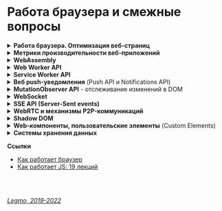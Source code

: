 <h1>Работа браузера и смежные вопросы</h1>

[//]: # (Работа браузера. Оптимизация веб-страниц)
<details id="optimization"><summary><b>Работа браузера. Оптимизация веб-страниц</b></summary><p>


[//]: # (Общая схема работы)
- <details><summary><b>Общая схема работы</b></summary><p>
  
  - Получение ресурсов (`Fetching`) - скачиваем
  - Парсинг (`Parsing`)
    - `DOM` (Document Object Model) — абстрактное представление HTML-документа. Дерево
    - `CSSOM` (CSS Object Model) — абстрактное представление правил CSS в виде дерева.
      - Чтение стилей приостанавливает чтение кода страницы
      - Благодаря оптимизациям (например, сканеру предзагрузки) стили могут не блокировать чтение HTML,
      - Но они точно блокируют выполнение JS - в скрипте могут использоваться CSS-селекторы для выборки элементов.
    - по ходу натыкается на блокирующие элементы, например скрипты - приостанавливают обработку до своей полной загрузки.
  - `Render Tree` - объединяет DOM и CSSOM в общее дерево рендеринга
    - в Render tree попадают только видимые элементы.
    - Для элементов у которых display: none, вычисления не будут производиться,
    - элементы с visibility: hidden будут участвовать в Layout/Reflow, так же как и псевдоэлементы, у которых имеется заполненное свойство content (div::before{content:”Hello”}), хотя их нет в DOM.
  - `Layout` - вычисление позиции и размеров элементов.
    - «Расставляем» элементы на странице -> получаем `Layout tree`
    - все дальнейшие повторные операции правильнее называть `Reflow`. Иногда этот процесс называется просто Layout, во всех случаях.
    - Определение размеров и местоположений элементов происходит не за один проход по дереву, проход может происходить несколько раз, если элементы встречающиеся позже, влияют на предыдущие элементы. В целом это очень сложная процедура, требующая значительных вычислительных ресурсов.
    - если элементы не влияют на расположение и размеры других элементов, то их положение и размеры можно просчитать за один подход.
    - Именно поэтому при вёрстке макетов рекомендуется «находиться в потоке» — чтобы браузеру не приходилось несколько раз пересчитывать один и тот же элемент, так страница отрисовывается быстрее.
    - `Глобальный Layout` — процесс просчёта всего дерева полностью, то есть каждого элемента.
    - `Инкрементальный Layout` — просчитывает только часть.
  - `Paint` - отрисовка
    - `Repaint` для последующих повторных операций.
    - Размера и положения элементов недостаточно чтобы отобразить страницу. Нужно знать каким образом «покрасить» эти элементы. На этапе Paint/Repaint браузер обходит Layout Tree и создает записи о том как будут отрисованы элементы на странице(позиция x,y, ширина, высота, цвет).
    - ресурсоемкий процесс, поэтому для хорошей отзывчивости вашей страницы, необходимо свести к минимуму операции которые вызывают Repaint. Вызвать Repaint могут изменения свойств color, background, visibility и подобных, в общем свойств которые не изменяют размеров и положения элемента
    - Если какие либо из этих свойств изменяются при анимации, тогда происходит Repaint элементов которые были затронуты и слои (об этом подробнее в разделе о Composite) к которым принадлежат эти элементы обрабатываются GPU.
    - каждый раз когда вызывается Reflow, за ним вероятнее всего последует Repaint элемента. То есть если вы измените элементу свойство width, произойдет Reflow, а затем и Repaint затронутых элементов.
  - Композитинг (`Compositing`) — разделение содержимого страницы на «слои», которые браузер будет перерисовывать
    - Эти слои друг от друга не зависят, из-за чего изменение элемента в одном слое не затрагивает элементы из других слоёв, и перерисовывать их становится не нужно.
    - пора конечной отрисовки элементов на странице. Для этого браузер на этапе Composite группирует различные элементы по слоям, растрирует эти слои, то есть отрисовывает пиксели и затем объединяет эти слои в готовую страницу в отдельном потоке композитора (compositor thread ). Все это делается для повышения производительности страницы. Теперь при скролле страницы достаточно просто сдвинуть в необходимый отрисованный слой и заново объединить слои в потоке композитора.
    - Так как размеры слоев могут быть достаточно большими, поток композитора также разделяет их на части (Tiles) и отрисовывает в первую очередь те части, которые видны в данный момент в окне браузера.
    - Layout, и Paint работают за счёт CPU (central process unit), поэтому относительно медленные. Плавные анимации при таком раскладе невероятно дорогие.
    - Для плавных анимаций в браузерах предусмотрен композитинг (Compositing).
    - Именно из-за разнесения элементов по разным композиционным слоям свойство transform не так сильно нагружает браузер. Поэтому чтобы анимации не тормозили, их рекомендуется делать с применением transform и opacity.
    - этап Composite происходит в отдельном потоке композитора, а не в основном, то вычисления в JS никак не влияют на него. Даже если вся страница подвиснет из-за бесконечного цикла в JS, анимация которая реализована с помощью transform, opacity продолжит свое выполнение.
    - Благодаря тому что элементы расположены на отдельных слоях, Reflow и Repaint для элементов одного слоя не затрагивают элементы на остальных слоях, но бывают исключения
  - `Reflow` (`Relayout`, `Layout`) и `Repaint` - перестановка и перерисовка
    - Браузер перерисовывает экран каждый раз, когда на странице происходят какие-то изменения.
    - Reflow срабатывает когда вы
      - меняете св-во стиля, которое отвечает за положение и размеры элемента — идёт Reflow всех элементов, на которые могут повлиять эти изменения
      - пытаетесь получить метрики элемента с помощью JS (`elem.getBoundingClientRect()`, `elem.offsetLeft`, `elem.clientLeft` и т.д.),
      - производите скроллинг
      - запускаете выполнение события.
    - Reflow могут быть подвергнуты как отдельные ветки Render Tree, так и все дерево.
    - Чем глубже вложенность элемента в Render Tree — тем больше элементов будут затронуты при Reflow. Поэтому сохраняйте структуру документа как можно более плоской.
    - Так же следует уменьшить количество CSS правил и избавиться от правил которые вы не используете.
    - Layout / Reflow происходит в основном потоке браузера — там же где исполняется JS, крутится Event Loop и т. д. Когда исполняется тяжелый JS-код, Reflow будет блокирован => интерактивность страницы также будет заблокирована.
    - Один цикл обновления (перерисовки страницы) — это `animation frame`.

  <br></p>
  </details>

[//]: # (Дорогие операции)
- <details><summary><b>Дорогие операции</b></summary><p>

  - "дорогие" операции. `Relayout` / `repaint`
  - "дорогие" операции чтения (getComputedStyle() и т.д.)
  
  <br></p>
  </details>

[//]: # (Общие рекомендации)
- <details><summary><b>Общие рекомендации</b></summary><p>

  - Обращаться к DOM как можно реже.
    - Если обратился — сохрани элемент в переменной, чтоб не искать повторно
  - Минимизируйте перерисовку (`Repaint`) и перестановку (`Reflow`).
    - Минимизировать изменения компоновки и геометрии (требуют перестановки Reflow, а потом Repaint):
      - Добавляются или удаляются визуальные элементы DOM
      - Элемент меняет положение
      - Элементы меняют размер (из-за полей, отступов, толщины границы, ширины, высоты и т. Д.)
      - Изменения содержимого, например, изменения текста или изображения заменены на другой размер
      - Отрисовка начальной страницы
      - Размер окна браузера изменен
    - Объединить несколько изменений DOM и изменений стиля в один пакет и применить их все сразу.
    -
    - ПОЧЕМУ:
      - `Reflow` / `Relayout`. Когда изменяется геометрия элемента (ширина и высота) - браузер пересчитывает геометрическое значение элемента и геометрию / положение других элементов, затронутых изменением. Например, border стал толще или к абзацу добавили текст. Браузер делает недействительными части дерева визуализации и перестраивает дерево визуализации.
      - `Repaint` - после завершения перекомпоновки браузер перерисовывает затронутую часть,
  - Минимизировать количество запросов информации о макете
    - Избегать получения информации о макете:
      - `offset`: offsetTop, offsetLeft, offsetWidth, offsetHeight
      - `scroll`: scrollTop, scrollLeft, scrollWidth, scrollHeight
      - `client`: clientTop, clientLeft, clientWidth, clientHeight
      - `getComputedStyle()`
    - В процессе смены стиля лучше не использовать ни один из вышеперечисленных атрибутов.
    - Если запросил — назначь ее локальной переменной, и потом бери оттуда.
    -
    - ПОЧЕМУ:
      - браузеры используют "очереди", чтобы оптимизировать количество `Reflow` и выполнять их партиями. При запросе информации о макете (смещения, значения прокрутки или вычисляемую информацию о стиле) — браузер обновляет очередь и применяет все изменения, чтобы вернуть обновленное значение.
      - Информация о макете, возвращаемая этими свойствами и методами, должна быть обновлена, поэтому браузер должен выполнить изменения и переформатировать очередь отрисовки, чтобы вернуть правильное значение.
  - Уменьшить количество `агентов событий`
    - Когда на странице много элементов, и каждый из них привязан к одному или нескольким событиям (например, `onclick`), это может повлиять на производительность.
    - Чем больше узлов DOM нужно получить и изменить, тем медленнее приложение.
    - Кроме того, дополнительные события требуют времени обработки, и браузеру необходимо отслеживать каждое событие, которое потребляет память.

  <br></p>
  </details>

[//]: # (Критические этапы рендеринга. Critical Rendering Path)
- <details><summary><b>Критические этапы рендеринга (Critical Rendering Path)</b></summary><p>

  - Последовательность шагов, которые выполняет браузер, когда преобразуется HTML, CSS и JS в пиксели на экране.
  - Оптимизация этих шагов улучшает производительность рендера.
  -
  - CRP состоит из работы с:
    - Document Object Model (DOM),
    - CSS Object Model (CSSOM),
    - деревом рендера (render tree)
    - компоновкой объектов (layout)
  -
  - Объектная модель документа DOM создаётся в тот момент, когда браузер парсит HTML. Этот HTML может запрашивать JavaScript, который может модифицировать DOM. HTML может запросить стили, которые участвуют в создании CSS Object Model. Движок браузера комбинирует эти две объектные модели, чтобы создать дерево рендера (render tree). Компоновка (layout) определяет размеры и позицию каждого элемента на странице. Как только компоновка определена - пиксели отрисовываются на экране.
  - 
  - **Ссылки**
    - [MDN - Критические этапы рендеринга](https://developer.mozilla.org/ru/docs/Web/Performance/Critical_rendering_path)
    - [MDN - Понимание критического пути рендеринга](https://habr.com/ru/post/320430/)
    - [MDN - Web Performance (ru)](https://developer.mozilla.org/ru/docs/Web/Performance)

  <br></p>
  </details>

<br>

- **Советы по оптимизации рендеринга web-страниц (разбирать)**

[//]: # (Оптимизация производительности рендеринга)
- <details><summary><b>Оптимизация производительности рендеринга</b></summary><p>

  - в первую очередь загружать критические запросы (html,css, шрифты...). Т.е. управлять приоритетом загрузки статического контента. Например через `<link rel="preload">`
  - Использование CSS-спрайтов
  - Уменьшите количество HTTP-запросов. Используйте поддомены для параллельного скачивания
  - Оптимизация изображений - формат, размер, вектор, CSS-графика...
  - Оптимизировать количество шрифтов
  - JS - избегать лишних зависимостей
  - Используйте CDN для загрузки популярных JavaScript библиотек
  - минимизация CSS & JS
  - Разделение кода (code splitting) - ленивая загрузка, динамический импорт... Подгружать не самые важные вещи только когда они понадобятся
  - кэширование - на стороне сервера, на стороне клиента ( HTTP-заголовок Expires )
  -
  - Пять основных областей на которые нужно обратить внимание.
    - `JavaScript`
      - В предыдущих материалах этой серии мы рассказывали о том, как писать оптимизированный JS-код, не блокирующий пользовательский интерфейс, эффективно использующий память и реализующий другие полезные техники. Когда речь идёт о рендеринге, нам нужно учитывать то, как JS-код будет взаимодействовать с элементами DOM на странице. JavaScript может вносить множество изменений в пользовательский интерфейс, особенно если речь идёт об одностраничных приложениях.
    - `Вычисление стилей`
      - Это — процесс определения того, какое CSS-правило применяется к конкретному элементу с учётом соответствующих этому элементу селекторов. После определения правил осуществляется их применение и вычисление итогового стиля для каждого элемента.
    - **Формирование макета страницы**. 
      - После того, как браузер узнает о том, какие стили применяются к элементу, он может приступить к вычислению того, как много места на экране займёт этот элемент, и к нахождению его позиции. Модель макета веб-страницы указывает на то, что одни элементы могут влиять на другие элементы. Например, ширина элемента <body> может влиять на ширину дочерних элементов, и так далее. Всё это означает, что процесс формирования макета — это задача, требующая интенсивных вычислений. Кроме того, вывод элементов выполняется на множество слоёв.
    - `Отрисовка`
      - Именно здесь выполняется преобразование всего, что было вычислено ранее, в пиксели, выводимые на экран. Этот процесс включает в себя вывод текста, цветов, изображений, границ, теней, и так далее. Речь идёт о каждой видимой части каждого элемента.
    - `Компоновка`
      - Так как части страницы вполне могут быть выведены на различных слоях, их требуется совместить в едином окне в нужном порядке, что приведёт к правильному выводу страницы. Это очень важно, особенно — для перекрывающихся элементов.
  - **JS**
    - не блокировать пользовательский интерфейс
    - эффективно использовать память
    - избегать использования setTimeout() и setInterval() для обновления внешнего вида элементов страниц.
    - переносить длительные вычисления в [`веб-воркеры`](/Pages/Network/Browser.md).
    - для изменений в DOM использовать микро-задачи, разбитые на N кадров.
  -
  - **Прочее**
    - уменьшить сложность CSS селекторов.
    - Уменьшите число элементов, для которых вычисляем стили. Лучше менять стиль N элементов, а не всю стр.
    - Стараться не менять этих свойств: ширина, высота, позиция элемента (геометр. характеристики) — они требуют изменения макета.
    - Использовать flexbox вместо старых моделей создания макетов - работает быстрее, дает сильный прирост производительности.
    - Избегайте периодического изменение параметров элементов и их последующего считывания. Т.е. меняю стиль элемента (например, динамически добавляю CSS-класс), а потом считываю его параметры (вроде offsetHeight или offsetWidth) из предыдущего кадра => браузеру надо применить изменения стиля, создать макет и возвратить нужные данные.
    - Избегать анимации свойств элементов, которые вызывают изменение макета страницы (например width и height)
  - 

  <br></p>
  </details>

[//]: # (Оптимизация JS-кода)
- <details><summary><b>Оптимизация JS-кода</b></summary><p>

  - JavaScript-код часто приводит к изменению того, что можно наблюдать в браузере. 
  - Особенно это актуально для одностраничных приложений. 
  - Вот несколько советов, касающихся оптимизации JS для улучшения процесса рендеринга страниц.
    - Избегайте использования функций setTimeout() и setInterval() для обновления внешнего вида элементов страниц. Эти функции вызывают коллбэк в некоторый момент формирования кадра, возможно, в самом конце. Нам же нужно вызвать команду, приводящую к визуальным изменениям, в начале кадра, и не пропустить его.
    - Переносите длительные вычисления в веб-воркеры.
    - Используйте для выполнения изменений в DOM микро-задачи, разбитые на несколько кадров. Этим следует пользоваться тогда, когда задача нуждается в доступе к DOM, а доступ к DOM, из веб-воркера, например, получить нельзя. Это означает, что большую задачу нужно разбить на более мелкие и выполнять их внутри requestAnimationFrame, setTimeout, или setInterval, в зависимости от особенностей задачи.

  <br></p>
  </details>

[//]: # (Оптимизация CSS)
- <details><summary><b>Оптимизация CSS</b></summary><p>

  - Модификация DOM путём добавления и удаления элементов, изменения атрибутов и других подобных действий приведёт к тому, что браузеру придётся пересчитать стили элементов, и, во многих случаях, макет всей страницы, или, по крайней мере, некоторой её части. Для оптимизации процесса рендеринга страницы учитывайте следующее.
    - Уменьшите сложность селекторов. Использование сложных селекторов может привести к тому, что работа с ними займёт более 50% времени, необходимого для вычисления стилей элемента, остальное время уйдёт на конструирование самого стиля.
    - Уменьшите число элементов, для которых нужно выполнять вычисление стилей. То есть, лучше, если изменение стиля будет направлено на несколько элементов, а не на всю страницу.

  <br></p>
  </details>

[//]: # (Оптимизация макета)
- <details><summary><b>Оптимизация макета</b></summary><p>

  - Пересчёт макета страницы может требовать серьёзных системных ресурсов. 
  - Для оптимизации этого процесса примите во внимание следующее.
    - Уменьшите число ситуаций, приводящих к пересчёту макета. Когда вы меняете стили, браузер выясняет, требуется ли пересчёт макета для отражения этих изменений. Изменения свойств, таких, как ширина, высота, или позиция элемента (в целом, речь идёт о геометрических характеристиках элементов), требуют изменения макета. Поэтому, без крайней необходимости, не меняйте подобные свойства.
    - Всегда, когда это возможно, используйте модель flexbox вместо более старых моделей создания макетов. Эта модель работает быстрее, чем другие, что может дать значительный прирост производительности.
    - Избегайте модели работы с документом, предусматривающей периодическое изменение параметров элементов и их последующее считывание. В JavaScript доступны параметры элементов DOM (вроде offsetHeight или offsetWidth) из предыдущего кадра. Считывание этих параметров проблем не вызывает. Однако, если вы, до чтения подобных параметров, меняете стиль элемента (например, динамически добавляя к нему какой-то CSS-класс), браузеру потребуется потратить немало ресурсов для того, чтобы применить изменения стиля, создать макет и возвратить в программу нужные данные. Это может замедлить программу, подобного стоит избегать всегда, когда это возможно.

  <br></p>
  </details>

[//]: # (Оптимизация отрисовки)
- <details><summary><b>Оптимизация отрисовки</b></summary><p>

  - Часто эта задача отнимает больше всего времени, поэтому важно избегать ситуаций, приводящих к перерисовке страницы. 
  - Вот что здесь можно сделать.
    - Изменение любого свойства, за исключений трансформаций и изменений прозрачности, приводит к перерисовке. Используйте эти возможности умеренно.
    - Если ваши действия вызвали пересчёт макета, это приводит и к вызову перерисовки страницы, так как изменения геометрических параметров элемента ведут и к его визуальным изменениям.
    - Уменьшайте области страниц, которые необходимо перерисовывать, грамотно управляя расположением слоёв и анимацией.

  <br></p>
  </details>

[//]: # (Оптимизация производительности анимаций)
- <details><summary><b>Оптимизация производительности анимаций</b></summary><p>

  - Как и за всё остальное в этом мире, за анимацию надо платить. При этом анимирование некоторых свойств обходится «дешевле», чем анимирование других. Например, анимирование свойств width и height элемента приводит к изменению его геометрии и может привести к тому, что другие элементы на странице переместятся или изменят размер. Этот процесс называется формированием макета страницы. Об этом мы говорили в одном из предыдущих материалов.
  - В целом, следует избегать анимации свойств элементов, которые вызывают изменение макета страницы или её перерисовку. Для большинства современных браузеров это означает ограничение анимациями opacity и transform.

  <br></p>
  </details>

[//]: # (Ссылки)
- <details><summary><b>Ссылки</b></summary><p>

  - [Высокопроизводительная работа JS-Dom](https://russianblogs.com/article/26561365280/)
  - [Дока - Как браузер рисует страницы](https://doka.guide/js/how-the-browser-creates-pages/)
  - [Medium - Reflow, Repaint, Composite — что это и как это работает?](https://rashidovr.medium.com/reflow-repaint-composite-%D1%87%D1%82%D0%BE-%D1%8D%D1%82%D0%BE-%D0%B8-%D0%BA%D0%B0%D0%BA-%D1%8D%D1%82%D0%BE-%D1%80%D0%B0%D0%B1%D0%BE%D1%82%D0%B0%D0%B5%D1%82-a777c5760295)
  - .
  - [Как работает JS: движки рендеринга веб-страниц и советы по оптимизации их производительности](https://habr.com/ru/company/ruvds/blog/351802/)
  - [Как работает браузер](https://www.html5rocks.com/ru/tutorials/internals/howbrowserswork/)
  - [Mozilla Firefox - документация по инструментам разработчика Firefox](https://developer.mozilla.org/ru/docs/Tools)
  - .
  - [Как работает JS: движки рендеринга веб-страниц и советы по оптимизации их производительности](https://habr.com/ru/company/ruvds/blog/351802/)
  - [Оптимизация веб-страницы: подробное руководство (2017)](https://proglib.io/p/web-optimization)
  - [Руководство разработчика по оптимизации скорости работы веб-сайтов](https://zen.yandex.ru/media/nuancesprog/rukovodstvo-razrabotchika-po-optimizacii-skorosti-raboty-vebsaitov-5f591dc3deed59545af749b5)
  - .
  - [MDN - Критические этапы рендеринга](https://developer.mozilla.org/ru/docs/Web/Performance/Critical_rendering_path)
  - [MDN - Понимание критического пути рендеринга](https://habr.com/ru/post/320430/)
  - [MDN - Web Performance (ru). ИЗУЧАТЬ!](https://developer.mozilla.org/ru/docs/Web/Performance)

  
  <br></p>
  </details>

<br></p>
</details>

[//]: # (Метрики производительности веб-приложений)
<details><summary><b>Метрики производительности веб-приложений</b></summary><p>

Есть много разных метрик - люди смотрят сайт с разных устройств, из разных стран, на разных браузерах, с интернетом разной скорости...<br>
Поэтому используют `многомерное (многовариантное) тестирование`

Раньше использовали метрику «PageLoad» — однократное измерение времени открытия страницы. Но сейчас всё сложнее.
<br>
<br>

**Core Web Vitals**

Набор показателей, для измерения фактической производительности веб-сайта<br>
Представлен Google в 2019 году.

Эти метрики измеряются во всех браузерах на базе Chrome. Для Desktop и Android.<br> 
Включая робота Googlebot, который использует эти оценки, чтобы влиять на рейтинг страницы.

Метрики Core Web Vitals
- `Показатель первого контента` (First Contentful Paint, FCP)
  - сколько времени требуется, чтобы показать пользователю, что запрос получен и страница загрузится/
  - Например - отображение title страницы на вкладке браузера
- `Показатель наиболее объемного контента` (Largest Contentful Paint, LCP)
  - сколько времени требуется, чтобы браузер отобразил на экране наибольший объем содержимого.
- `Совокупный сдвиг макета` (Cumulative Layout Shift, CLS)
  - измеряет, насколько содержимое страницы перемещается по мере загрузки и рендеринга другого содержимого
  - Сдвиги макета, которые передвигают важный контент, действительно неприятны в использовании.
- `Задержка первого входа` (First Input Delay, FID)
  - действительно ли страница уже загружена, когда пользователь думает, что видит готовую страницу. 
  - Если браузер загружает, анализирует и запускает JavaScript, когда пользователь нажимает на страницу, будет задержка, пока браузер не сможет обработать событие и инициировать событие клика. FID измеряет эту задержку.
- `Время до первого байта` (Time To First Byte, TTFB)
  - время, пока сервер не вернет первый байт данных
- `Индекс скорости` (Speed Index, SI)
  - измеряет видимые изменения во время загрузки веб-страницы, чтобы определить, когда пользователь считает, что веб-страница загружена.
- `Время до интерактивности` (Time to Interactive, TTI)
  -  показатель `Chrome Lighthouse`, который измеряет время, необходимое для того, чтобы страница стала полностью интерактивной, включая отрисовку, завершение JavaScript и завершение браузером своих фоновых задач.
- `Общее время блокировки` (Total Blocking Time, TBT)
  - время, когда ввод данных пользователем откладывается из-за фоновых задач браузера, таких как обработка JavaScript или синтаксический анализ CSS. 
  - Измеряет, насколько загружен браузер, чтобы загрузить вашу веб-страницу.
- `` ()
  - 
<br>
<br>




**ДРУГИЕ МЕТРИКИ**

**Метрики производительности сайта**
- Время появления заголовка
  - от запроса до момента когда заголовок вашего сайта появляется на вкладке браузера
  - определяется скоростью доставки с исходного сервера в браузер пользователя
- Время рендеринга
  - от запроса до отображения содержимого в окне
- Время начала взаимодействия 
  - от запроса до момента когда пользователь может что-то сделать на странице
- Время работы DNS
  - сколько требуется провайдеру DNS для преобразования доменного имени в IP-адрес
- Время соединения
  - от запроса до установления соединения между браузером и сервером
- Время до первого байта
  - от запроса до получения первого байта
  - Порядок, в котором пользователи получают информацию, важен, и некоторые небольшие изменения в вашем коде могут повысить этот показатель производительности веб-сайта.
  - Статический контент, который кажется одинаковым для всех пользователей, должен быть отделен от динамического контента, специфичного для отдельного посетителя. Таким образом, пользователи сразу же получат ваш контент, ожидая загрузки более медленного персонализированного контента.
- Время до последнего байта
  -  Качество вашего кода и запросов к базе данных играют большую роль в этом показателе.
<br>
<br>

**Сложность контента и метрики производительности сайта**
- Общий вес
  - Общее количество байтов, которые получает пользователь.
  - Средний размер страницы в 2010 - 0,7 mb (702 kb)
  - Средний размер страницы в 2016 - 2,3 mb
  - Средний размер страницы в 2022 - 4,6 мб
- Общее количество assets
  - в данном случае важно именно количество, а не вес каждого. Несколько крупных загрузятся быстрее чем много мелких. 
  - Поэтому используется объединение, спрайты картинок и т.д. 
  - `assets` (в данном контексте) — наборы файлов, которые используются на HTML-странице.Файлы css, скрипты, изображения, шрифты... Иногда так называют только css- и js-файлы.
  - Основной подход – все css- и js-файлы собираются в папке, там они объединяются, и уже оттуда они подключаются в HTML-код. При объединении файлов может использоваться сжатие (минификация) – удаление лишних пробелов, переводов строк, комментариев и т.д.
- Сторонние домены
  - чем меньше ресурсов расположено на сторонних доменах - тем больше контроля.
  - желательно размещать все ресурсы на своем домене или на проверенных доменах, которым доверяю
    <br>
    <br>

**Поведение пользователя и метрики производительности сайта**
- Частота ошибок сайта
  - Среднее количество проблемных запросов по сравнению с общим количеством запросов.
  - Например, может увеличиться количество ошибок при высоких нагрузках - когда много пользователей одновременно запрашивают ресурс с сервера.
- Показатель отказов
  - когда пользователь быстро уходит с сайта, не просмотрев его толком
  - Возможными причинами высоких показателей отказов могут быть плохо подобранные ключевые слова, медленная загрузка или неприятный графический дизайн.
- Топ страниц
  - отслеживать какие страницы сайта самые популярные => можно сделать вывод: что нужно пользователям, и доработать сайт
- Показатель конверсии
  - позволяет вам узнать, делают ли пользователи то, что вы хотите, когда они посещают ваш сайт. 
  - Коэффициент конверсии рассчитывается путем простого деления количества уникальных посетителей на количество конверсий.
    <br>
    <br>

**Реальная и воспринимаемая производительность**

Прежде всего важна «воспринимаемая произодительность».<br>
Например, реализация ленивой загрузки технически может сделать ваш сайт быстрее, но добавление индикатора прогресса к отдельным ресурсам по мере их загрузки заставляет пользователей лучше осознавать проходящее время, поэтому они на самом деле воспринимают сайт как загружаемый медленно. Если вы собираетесь использовать ленивую загрузку, не забудьте убрать индикатор.
<br>
<br>

**Ссылки**

- [Измерение веб-производительности в 2021 году: полное руководство](https://webformyself.com/izmerenie-veb-proizvoditelnosti-v-2021-godu-polnoe-rukovodstvo/)
- [Habr - Lighthouse. Руководство по оптимизации сайтов для начинающих](https://habr.com/ru/company/htmlacademy/blog/585866/)
- [Firefox Profiler - Оф. документация (en)](https://profiler.firefox.com/docs/#/)
- [Habr - Метрики производительности для исследования невероятно быстрых веб-приложений (2019)](https://habr.com/ru/company/ruvds/blog/470872/)
- [Измеряем производительность веб-приложений. Progressive Web Metrics: что это, зачем нужно и как использовать (2017)](https://gb.ru/posts/what_is_pwm)
- [MDN - Основы производительности](https://developer.mozilla.org/ru/docs/Web/Performance/Fundamentals)
- [Habr - Чем измерить метрики производительности приложения (2022)](https://habr.com/ru/company/2gis/blog/659239/)
- [14 важных показателей производительности сайта, которые вам стоит использовать (en)](https://www.keycdn.com/blog/website-performance-metrics)

<br></p>
</details>


[//]: # (WebAssembly)
<details><summary><b>WebAssembly</b></summary><p>

WebAssembly (WASM) — бинарный формат, позволяющий запускать код в браузере

Точнее: бинарный формат инструкций для стековой виртуальной машины. WebAssembly спроектирован как портативная цель
компиляции для высокоуровневых языков, таких как C/C++/Rust, которую можно развертывать в web для клиентских и серверных
приложений.

Представляет собой переносимое абстрактное синтаксическое дерево, обеспечивающее как более быстрый анализ, так и более
быстрое выполнение кода, чем JavaScript.

Это эффективный низкоуровневый байт-код для веб-приложений. Wasm даёт возможность разработки функционала веб-страниц на
языках, отличных от JavaScript (например, это C, C++, Rust и другие). Код на этих языках компилируется (статически) в
WebAssembly. В результате получается веб-приложение, которое быстро загружается и отличается очень высокой
производительностью.

**Зачем?**

- быстро исполнять код в браузере. Быстрее чем JavaScript — в идеале, со скоростью света родного кода нашего процессора.
- Zero configuration — решение «из коробки», без установки, нужен только браузер.
- Безопасно — новая технология не должна создавать новых угроз.
- Кросс-платформенно — у нас есть несколько платформ, включая мобильные, несколько операционных систем.
- Удобно для разработчиков — нужны удобные средства разработки и отладки.

В принципе,эту задачу решает JS. Что плохо: нужен плагин и/или runtime ⇒ нет zero configuration. У JS есть внутренние
ограничения, которые уже не позволят сделать его радикально быстрее.

Потенциальные альтернативы (не прижились):

- NaCl (Native Client) - Google
- PNaCl (Portable Native Client) - LLVM IR subset.
- asm.js - Mozilla

**Преимущества WebAssembly**

- Скорость — почти как родной код.
- Эффективность — бинарный формат, быстрый парсинг и компиляция.
- Портируемость — все браузеры и операционные системы.
- Безопасность — запуск в sandbox.
- Удобство отладки — поддержка отладки в браузерах, отладчик есть уже сейчас.
  - Открытый стандарт — то есть это уже не инициатива отдельной компании, пытающейся «перетянуть одеяло на себя». Стандарт уже принят, в 2017 году.

**Так что же такое WebAssembly?**

- Бинарный формат
- НЕ язык программирования, а байт-код. Мы же не называем Java-байткод языком программирования.
- Загружается в браузер и исполняется в браузере. Формально, WebAssembly исполняется JavaScript-движком, а не самим
  браузером, поэтому есть и другие варианты исполнения, например, под NodeJS.
- Исполняется виртуальной машиной. Это простая стековая машина с памятью, простота позволяет легко реализовать её для
  любого современного процессора.
- НЕ имеет ничего общего с Web, кроме того что общается с внешним миром через JavaScript. Действительно, WebAssembly это
  просто виртуальная машина, имеющая память и исполняющая инструкции.

**Unsorted**
WebAssembly - это просто куски кода внутри js-программы которые работают максимально быстро.
Также и WebCL(использование параллельных вычеслений на видеокарте)

Просто js работает в 2-5 раз медленнее чем аналогичная программа на Си (производительность отжирает интерпретатор).
Для преодоления этой проблемы в js внедряют WebAssembly и WebCL чтобы добиться максимально возможной производительности

Улучшение JavaScript: Реализуйте все критичные вещи на wasm и импортируйте его как стандартный JavaScript модуль.

WebAssembly определяет абстрактное синтаксическое дерево (как и JavaScript) в бинарном формате. Вы можете писать код и
чистить его от ошибок в текстовом формате. WebAssembly легко читаем.

Улучшение для браузеров: Браузеры будут понимать бинарный формат, а это значит, что разработчики смогут компилировать
бинарники, которые можно сжать гораздо больше, чем используемые сегодня текстовые файлы с JavaScript. Чем меньше файл,
тем быстрее загрузка. В зависимости от возможностей оптимизации времени компиляции, код на WebAssembly может
передаваться и запускаться быстрее, чем на JavaScript!

Цель для компиляции: Возможность другим языкам, получить первоклассную двоичную поддержку через весь стек веб-платформы.

WebAssembly может увеличить скорость JavaScript в разы!

WebAssembly позволяет использовать больше языков в веб-разработке

WebAssembly добавляет вещи, которые большинство JS разработчиков не хотят видеть в JavaScript. Сама функциональность
нужна, но вот в JavaScript ей места точно нет. Тем более, что мы можем получить все эти функции с помощью компиляции с
других языков программирования.

Фактически, WebAssembly предоставляет нам альтернативный компилятор — созданный специально для этих целей.

Теперь, нам будет гораздо легче портировать код, который сильно зависит от, например, совместно используемых цепочек
памяти. Я уверен, что написать компилятор для WebAssembly будет легче, чем написать компилятор для JavaScript, а все
потому, что первый гарантирует лучший перенос функций языка в заданное абстрактное синтаксическое дерево.

То, что все старые языки программирования теперь без проблем могут быть использованы в Сети — это хорошо, однако главное
не в этом.

WebAssembly является отличным основанием для разработчиков начать работу над новыми языками программирования.

<br>

WebAssembly или wasm – это низкоуровневый формат байт-кода для клиентских скриптов на стороне браузера.

При компиляции в WebAssembly вы делаете свою программу доступной для всех платформ, на которых поддерживается wasm,
другими словами, для всех браузеров (и не только)

На практике WebAssembly реализуется разработчиками браузеров на основе существующего JavaScript-движка. По сути, он
предназначен для замены JavaScript как целевого языка. Например, вместо компиляции TypeScript в JavaScript его
разработчики теперь могут компилировать свой код в WebAssembly. Иными словами, это не новая виртуальная машина, это
новый формат для той же самой виртуальной машины JavaScript, которая включена в каждый браузер. Это позволит
использовать существующую инфраструктуру JavaScript без использования самого JavaScript.

Во-первых, новый формат WebAssembly обещает значительное увеличение производительности парсинга - тип бинарного формата,
используемый в WebAssembly, может быть декодирован гораздо быстрее, чем JavaScript может быть пропарсен (эксперименты
показывают более чем 20-кратную разницу). Это позволит использовать в вебе ПО, которое раньше было бы нецелесообразно
разрабатывать, например: виртуальные машины, виртуальную реальность, распознавание изображений и многое другое.

Больше не придётся использовать JavaScript для веба, только потому что это единственное, что выполняется в браузере.
JavaScript имеет плохую репутацию, хотя на самом деле это хороший язык в том, для чего он предназначен: позволяет быстро
писать небольшие скрипты. Однако в настоящее время вы вынуждены использовать его для всего, что запускается в вебе, и
это проблема для многих крупных проектов.

WebAssembly можно будет переносить на другие платформы. Это означает, что, если вы пишете программное обеспечение на
языке, который компилируется в WebAssembly, вы сможете запустить его на .NET.

<br>

В отличие от других подходов для достижения нативного опыта, WebAssembly не требует встроенных плагинов, а запускается
внутри веб-платформы. Это значит, что разработчики могут интегрировать библиотеки WebAssembly для сложных вычислительных
процессов (сжатие данных, распознавание лиц) в существующие JavaScript-приложения для снижения нагрузки.

WebAssembly – это инициатива, направленная на создание безопасного, переносимого и быстрого для загрузки и исполнения
формата кода, подходящего для Web. WebAssembly – это не язык программирования. Это – цель компиляции, у которой имеются
спецификации текстового и бинарного форматов. Это означает, что другие низкоуровневые языки, такие, как C/C++, Rust,
Swift, и так далее, можно скомпилировать в WebAssembly. WebAssembly даёт доступ к тем же API, что и браузерный
JavaScript, органично встраивается в существующий стек технологий. Для компиляции кода в формат WebAssembly используется
Emscripten.

Emscripten – это компилятор из байт-кода LLVM в JavaScript. То есть, с его помощью можно скомпилировать в JavaScript
программы, написанные на C/C++ или на любых других языках, код на которых можно преобразовать в формат LLVM.

Веб-приложения, написанные на WebAssembly, могут запускаться на скорости, близкой к нативной, потому что весь код
анализируется и компилируется преждевременно. Браузер сразу видит инструкции на машинном языке, которые он может сразу
проверить, оптимизировать и запустить.

В каком-то смысле WebAssembly меняет работу веб-разработчика и фундаментальные свойства веба. С помощью WebAssembly и
сопутствующего набора инструментов программы, написанные на C и C++, могут быть перемещены в веб для запуска с близкой к
нативным приложениям производительностью. Мы ожидаем, что, с развитием WebAssembly, вы сможете поступать так же с
языками создания мобильных приложений – то есть, Java, Swift и C#.

<br>

**Время загрузки**

Для того, чтобы запустить JavaScript-программу, браузеру сначала нужно загрузить все .js-файлы, которые хранятся и
передаются по сети в виде обычного текста.

Wasm — это низкоуровневый язык, похожий на ассемблер. WebAssembly-программы загружаются браузером быстрее, так как через
интернет нужно передать уже скомпилированные файлы в весьма компактном бинарном формате.

**Выполнение**

Сегодня wasm-программы выполняются лишь на 20% медленнее чем машинный код. Это, без сомнения, достойный результат. Ведь
речь идёт о формате, который компилируется в особом окружении и запускается с применением множества ограничений, которые
обеспечивают высокий уровень безопасности. Подобное замедление в сравнении с машинным кодом в этом свете выглядит не
таким уж и большим. Кроме того, в будущем ожидается повышение производительности wasm-кода.

Ещё интереснее то, что wasm платформенно-независим. Его поддержка имеется во всех ведущих браузерных движках, которые
демонстрируют примерно одинаковую производительность при выполнении wasm-кода.

**Оптимизация кода**

Если рассматривать wasm в конвейере JS-движка, то окажется, что wasm-код не нуждается в анализе и в нескольких проходах
компиляции. Он уже оптимизирован и готов к использованию. Т.е. мы проскакиваем несколько трудозатратных стадий.

Wasm-код оптимизируется в ходе статической компиляции. При работе с ним не нужно разбирать текстовые файлы. Благодаря
wasm в нашем распоряжении оказываются бинарные файлы, которые достаточно лишь преобразовать в машинный код. Все
улучшения в этот код были внесены при компиляции, которая производится до того, как он попадает в браузер.
Всё это делает выполнение wasm гораздо более эффективным, так как немало шагов по превращению текста программы в
оптимизированный машинный код можно пропустить.

**Ссылки:**

- [Habr - Знакомство с WebAssembly](https://m.habr.com/ru/post/342180/)
- [Habr - Как работает JS: особенности и сфера применения WebAssembly](https://habr.com/ru/company/ruvds/blog/343568/)
- [Habr - WebAssembly: начало новой эры](https://m.habr.com/ru/post/261205/)
- [Почему WebAssembly значительно изменит веб](https://apptractor.ru/info/articles/pochemu-webassembly-znachitelno-izmenyaet-veb.html)
- [Введение в WebAssembly: как устроена технология и почему она важна](https://tproger.ru/translations/introduction-to-webassembly/)
- [Википедия - WebAssembly](https://ru.wikipedia.org/wiki/WebAssembly)

<br></p>
</details>  

[//]: # (Web Worker API)
<details><summary><b>Web Worker API</b></summary><p>

Веб-воркеры — это потоки, принадлежащие браузеру, которые можно использовать для выполнения JS-кода без блокировки цикла
событий. Введены в HTML 5.

Ещё раз: это часть браузерного API! Не является частью JS. Просто из JS можно взаимодействовать с этими возможностями
браузера. Веб-воркеры не реализованы в Node.js — там есть концепция «кластеров» или «дочерних процессов», а это уже
немного другое.

Позволяет частично снять ограничения, которые накладывает на JS концепция однопоточности.

Веб-воркеры позволяют разработчику размещать задачи, для выполнения которых требуются длительные и сложные вычисления,
интенсивно задействующие процессор, в фоновых потоках, без блокировки пользовательского интерфейса, что позволяет
приложениям оперативно реагировать на воздействия пользователя.

Веб-воркеры позволяют выполнять тяжёлые в вычислительном плане и длительные задачи без блокировки потока
пользовательского интерфейса. На самом деле, при их использовании вычисления выполняются параллельно. Перед нами
настоящая многопоточность. Они отлично подходят для того, чтобы выполнять тяжёлые вычислительные операции, не замедляя
работу пользовательского интерфейса.

Web workers создаются в отдельных js-файлах. Выполняются в изолированных потоках в браузере.

Страница создаёт web-worker (используя специальный файл), браузер создаст новый поток, который асинхронно загрузит этот
файл. Страница, создавшая веб-воркер, может взаимодействовать с ним. Например - обмениваться с ним данными, используя
JSON-объект.

Когда воркер получает сообщение и понимает, чего от него хотят, он будет выполнять вычисления самостоятельно, не
блокируя цикл событий. То, чем занимается воркер, выглядит как стандартная JS-функция. Когда вычисления завершены, их
результаты передаются главной странице.

**Ограничения**
Веб-воркерам, из-за их многопоточной сущности, доступен лишь ограниченный набор возможностей JavaScript - из них нельзя
менять DOM, вызывать методы объектов window, document, parent и ещё много чего. Всё это значит, что веб-воркеры не могут
манипулировать DOM (и, таким образом, не могут прямо влиять на пользовательский интерфейс). Поначалу может показаться,
что это значительно усложняет использование веб-воркеров, однако со временем, узнав о том, как правильно использовать
веб-воркеры, вы начнёте воспринимать их как отдельные «вычислительные машины», в то время как то, что относится к работе
с пользовательским интерфейсом, будет выполняться в коде страницы. Воркеры будут выполнять тяжёлые вычисления, и после
того, как работа будет завершена, отправлять результаты на страницу, вызывающую их, код которой уже внесёт необходимые
изменения в пользовательский интерфейс.

**Сценарии использования веб-воркеров**

- Рендеринг трёхмерных сцен
- Шифрование
- Предварительная загрузка данных.
- Прогрессивные веб-приложения. Прежде всего - работа с хранилищем данных на стороне клиента (IndexedDB или похожее API)
  .
- Проверка правописания.

**Ссылки**

- [Как работает JS: веб-воркеры и пять сценариев их использования](https://habr.com/ru/company/ruvds/blog/348424/)

<br></p>
</details>

[//]: # (Service Worker API)
<details><summary><b>Service Worker API</b></summary><p>

Сервис-воркеры — это разновидность веб-воркеров.<br>
Это API позволяет приложениям поддерживать оффлайновые сценарии работы, даёт программисту контроль над тем, как
приложение взаимодействует с внешними ресурсами. Включает механизмы перехвата запросов, возврата кэшированных данных и
кэширования новых материалов.

Service worker это скрипт, который выполняется браузером в фоне, отдельно от веб-страницы и способен выполнять функции
для которых не требуется взаимодействие со страницей или пользователем. На практике Service Worker API позволяет делать
такую магическую вещь, как кеширование файлов онлайн веб-приложения на локальное устройство пользователя и затем
работать полностью в оффлайне, если нужно. В будущем планируется добавить такие классные вещи как синхронизация кеша в
фоне, то есть даже если пользователь не находится сейчас на вашем сайте, сервис-воркер все равно сможет запуститься и
скачать обновления например. А также доступ к PushApi из фона опять же (то есть при получении обновления отправить вам
пуш-уведомление).

**Важные характеристики:**

- Они выполняются в собственном глобальном контексте, ServiceWorkerGlobalScope.
- Они не привязаны к конкретной странице.
- Они не имеют доступа к DOM.
- Работают только по https

Жизненный цикл сервис-воркера не имеет ничего общего с жизненным циклом веб-страницы. Воркер регистрируется в API
браузера и продолжает работать, даже когда вкалдака с сайтом закрыта.

**Некоторые сценарии использования**

- Push-уведомления. Они позволяют пользователям настраивать периодические уведомления, поступающие из веб-приложений.
- Фоновая синхронизация. Этот механизм даёт возможность откладывать выполнение неких действий до тех пор, пока у
  пользователя не будет стабильного соединения с интернетом. При использовании системы фоновой синхронизации разработчик
  может быть уверен в том, что если пользователь, скажем, хочет сохранить изменения документа, отредактированного в
  веб-приложении без доступа к сети, эти изменения не пропадут.
- Периодическая синхронизация (ожидаемая возможность). Это API, которое предоставляет функционал для управления
  периодической фоновой синхронизацией.
- Работа с геозонами (ожидаемая возможность). Данная возможность позволяет приложению предоставлять пользователю
  полезный функционал на базе его географического положения, и, в частности, основываясь на событиях попадания
  пользователя в заранее заданную область.

**Ссылки**

- [Habr - Как работает JS: сервис-воркеры](https://habr.com/ru/company/ruvds/blog/349858/)
- [Habr - Визуализация работы сервис-воркеров (2020)](https://habr.com/ru/post/491840/)
- [MDN ru](https://developer.mozilla.org/ru/docs/Web/API/Service_Worker_API)
- [MDN en](https://developer.mozilla.org/en-US/docs/Web/API/Service_Worker_API)
- [Service Workers: an Introduction (en)](https://developers.google.com/web/fundamentals/primers/service-workers/)
- [Habr - Service Workers. Инструкция по применению](https://habr.com/ru/company/2gis/blog/345552/)
- [Habr - Подводные камни Service Workers](https://habr.com/ru/post/351194/)
- [Введение в Service Worker'ы](https://getinstance.info/articles/javascript/introduction-to-service-workers/)

<br></p>
</details>

[//]: # (Веб push-уведомления. Push API и Notifications API)
<details><summary><b>Веб push-уведомления</b> (Push API и Notifications API)</summary><p>

Технология позволяет пользователям подписываться на периодические уведомления веб-приложений, которые направлены на то,
чтобы сообщать подписчикам о появлении новых материалов, или возникновении событий, которые могут представлять для них
интерес.

Одним из механизмом, обеспечивающих работу push-уведомлений, являются сервис-воркеры.

Пользователь получит сообщение, даже есул у него не открыта вклдака с данным сайтом, достаточно просто запустить
браузер.

Более того, пользователь получит сообщение, даже если оно произошло некоторое время назад, например вчера. Т.е. ты два
дня не включал компьютер, запускаешь браузер - а тебе приходит сообщение "На любимом сайте вышла новая статья про
котиков". Это достигается благодаря тому, что:

1. используются промежуточные push-сервисы, например Google FСM. Т.е. новостной сайт отправляет сообщение не напрямую в
   мой браузер, а специальному сервису в Интернете. Сервис ставит сообщение в очередь и отправляет его нужному браузеру
2. у каждого push-сообщения есть "время жизни" (специальный параметр, задаётся прис оздании сообщения). Пока это время
   не истекло - push-сервис будет пытаться отправить сообщение браузеру.

Ещё там есть ключи (открытые и закрытые) - чтоб сервис push-уведомлений знал, какой сервер приложения подписал
пользователя, и был уверен что это — тот же самый сервер, который отправляет уведомления конкретному пользователю.
Браузер передаёт applicationServerKey (открытый ключ) push-сервису в ходе оформления подписки. Это означает, что
push-сервис сможет связать открытый ключ приложения с подпиской.

Разумеется, работает это всё только в сравнительно новых браузерах, которые поддерживают Push API и Notifications API.
Ну, и сервер тоже надо настроить, чтоб он мог отсылать эти самые push-сообщения

***

HTTP/2 вводит технологию Server Push, которая позволяет серверу отправлять данные в клиентский кэш по собственной
инициативе. Однако, при использовании этой технологии данные нельзя отправлять прямо в приложение. Данные, отправленные
сервером по своей инициативе, обрабатывает браузер, при этом нет API, которые позволяют, например, уведомить приложение
о поступлении данных с сервера и отреагировать на это событие.

Именно в подобной ситуации весьма полезной оказывается технология Server-Sent Events (SSE). SSE — это механизм, который
позволяет серверу асинхронно отправлять данные клиенту после установления клиент-серверного соединения.

**Ссылки**

- [Как работает JS: веб-воркеры и пять сценариев их использования](https://habr.com/ru/company/ruvds/blog/348424/)
- [Habr - HTTP/2 Server Push не так прост, как я думал](https://habr.com/ru/company/badoo/blog/331216/)

<br></p>
</details>   

[//]: # (MutationObserver API - отслеживание изменений в DOM)
<details><summary><b>MutationObserver API</b> - отслеживание изменений в DOM</summary><p>

Web API, предоставляемое современными браузерами и предназначенное для обнаружения изменений в DOM. С помощью этого API
можно наблюдать за добавлением или удалением узлов DOM, за изменением атрибутов элементов, или, например, за изменением
текстов текстовых узлов.

Общая логика такая:

- в js коде объявляю, что хочу наблюдать за мутациями на этой странице. Объявляю о своём намерении я при помощи создания
  нового экземпляра объекта MutationObserver.
- там же указываю, что делать при появлении мутации. Например выводить сообщение в консоль, или запускать какую-то
  функцию
- после этого запускаю наблюдение, вывзывая у объекта MutationObserver метод observe. Здесь я указываю, за каким
  DOM-элементом я буду наблюдать. Все его потомки будут отслеживаться автоматически
- Метод disconnect останавливает наблюдение за изменениями.
- Метод takeRecords возвращает текущую очередь экземпляра MutationObserver, после чего очищает её. (*пока не понял, что
  это значит*)

**Альтернативы MutationObserver**

- Опрос (polling).
- Механизм MutationEvents.
- CSS-анимация.

**Опрос**

Самый простой и незамысловатый способ отслеживания изменений DOM — опрос. Используя метод setInterval можно
запланировать периодическое выполнение функции, которая проверяет DOM на предмет изменений. Естественно, использование
этого метода значительно снижает производительность веб-приложений.

**MutationEvents**
API MutationEvents было представлено в 2000 году. Несмотря на то, что это API позволяет решать возлагаемые на него
задачи, события мутации вызываются после каждого изменения DOM, что, опять же, приводит к проблемам с
производительностью. Теперь API MutationEvents признано устаревшим и вскоре современные браузеры перестанут его
поддерживать.

**CSS-анимация**
Идея заключается в создании анимации, которая будет вызвана после того, как элемент будет добавлен в DOM. В момент
запуска анимации будет вызвано событие animationstart. Если назначить обработчик для этого события, можно узнать точное
время добавления нового элемента в DOM. Время выполнения анимации при этом должно быть настолько маленьким, чтобы она
была практически незаметна для пользователя.

Делаем очень короткую анимацию и навешиваем её ко всем узлам-потомкам нужного DOM-элемента . Когда анимация
заканчивается, вызывается соответствующее событие.

Разумеется, нужна JS-функция, которая будет играть роль обработчика событий.

По сути, навешиваем обработчик события на на родительский элемент, при его изменении вызывается сверх-быстрая (
невидимая) анимация, а когда она закончилась - вызывается нужная нам js-функция... Костыль, короче.

- встроенный объект, наблюдающий за DOM-элементом и запускающий колбэк в случае изменений. может реагировать на
  изменения в DOM: атрибуты, добавленные/удалённые элементы, текстовое содержимое. Можем использовать его, чтобы
  отслеживать изменения, производимые другими частями нашего собственного кода, а также интегрироваться со сторонними
  библиотеками.

**Ссылки**

- [learn.javascript.ru - Браузер. MutationObserver: наблюдатель за изменениями](https://learn.javascript.ru/mutation-observer)
- [Как работает JS: отслеживание изменений в DOM с помощью MutationObserver](https://habr.com/ru/company/ruvds/blog/351256/)

<br></p>
</details>   

[//]: # (WebSocket)
<details><summary><b>WebSocket</b></summary><p>

Протокол для пересылки любых данных, на любой домен, безопасно и почти без лишнего сетевого трафика. Замена AJAX.

SSE API (Server-Sent events) - ещё более продвинутая технология для тех же целей.

**Ссылки**

- [Legmo - AJAX, JSON, CORS и т.д.](/Pages/Network/Network.md)
- [Как работает JS: WebSocket и HTTP/2+SSE. Что выбрать?](https://habr.com/ru/company/ruvds/blog/342346/)

<br></p>
</details>

[//]: # (SSE API. Server-Sent events)
<details><summary><b>SSE API (Server-Sent events)</b></summary><p>

Ещё один вариант API, который предоставляет браузер для COMET-взаимодействия. Позволяет серверу асинхронно отправлять
данные клиенту после установления клиент-серверного соединения

Альтернатива WebSocket. Технология SSE основана на HTTP, т.е. нет необходимости вводить новый протокол (WebSocket) - а
это важное преимущество (безопасность, простоат, настройка сервера)

**Ссылки**

- [Legmo - AJAX, JSON, CORS и т.д.](/Pages/Network/Network.md)
- [Как работает JS: WebSocket и HTTP/2+SSE. Что выбрать?](https://habr.com/ru/company/ruvds/blog/342346/)

<br></p>
</details>

[//]: # (WebRTC и механизмы P2P-коммуникаций)
<details><summary><b>WebRTC и механизмы P2P-коммуникаций</b></summary><p>

Real Time Communication - связь в режиме реального времени.

WebRTC, позволяет веб-приложениям создавать P2P-соединения (peer-to-peer, соединения типа «точка-точка», одноранговые,
пиринговые сети).

Например - создание чата.

**Ссылки**

- [Как работает JS: WebRTC и механизмы P2P-коммуникаций](https://habr.com/ru/company/ruvds/blog/416821/)

<br></p>
</details>

[//]: # (Shadow DOM)
<details><summary><b>Shadow DOM</b></summary><p>

Технология для создания приложений, основанных на компонентах.

**Ссылки**

- [Как работает JS: технология Shadow DOM и веб-компоненты](https://habr.com/ru/company/ruvds/blog/415881/)

<br></p>
</details>  

[//]: # (Web-компоненты, пользовательские элементы. Custom Elements)
<details><summary><b>Web-компоненты, пользовательские элементы</b> (Custom Elements)</summary><p>

Позволяет создавать свои собственные элементы HTML, наподобии «вшитых» в браузер HTML-тэгов типа `<slelct>` или `<>`.
Компактные, модульные и подходящие для повторного использования. Объединяют вёрстку, оформление и некоторую логику.

Некоторые фреймворки (такие, как Angular или React) пытаются решить ту же проблему, которую решают пользовательские
элементы, вводя собственные концепции. Пользовательские элементы можно сравнить с директивами Angular или с компонентами
React. Однако пользовательские элементы — это стандартная возможность браузера, для работы с ними не нужно ничего, кроме
обычных JavaScript, HTML и CSS. Конечно, это не позволяет говорить о том, что они являются заменой для обычных
JS-фреймворков. Современные фреймворки дают нам гораздо большее, нежели лишь возможность имитировать поведение
пользовательских элементов. В результате можно говорить о том, что и фреймворки, и пользовательские элементы — это
технологии, которые можно использовать совместно для решения задач веб-разработки.

**Ссылки**

- [Как работает JS: технология Shadow DOM и веб-компоненты](https://habr.com/ru/company/ruvds/blog/415881/)
- [Как работает JS: пользовательские элементы](https://habr.com/ru/company/ruvds/blog/419831/)
- [Learnjs - Веб-компоненты](https://learn.javascript.ru/web-components)
- [Learnjs - Пользовательские элементы (Custom Elements)](https://learn.javascript.ru/custom-elements)

<br></p>
</details>   

[//]: # (Системы хранения данных)
<details><summary><b>Системы хранения данных</b></summary><p>

Некоторые популярные системы хранения данных, доступные веб-разработчикам:

- API FileSystem
- API LocalStorage
- API SessionStorage
- API Cookie
- API Cache
- API IndexedDB

**Ссылки**

- [Legmo - JS. Хранение данных в браузере: Cookie, socalStorage, sessionStorage](../JS/JS.md)
- [Как работает JS: системы хранения данных](https://habr.com/ru/company/ruvds/blog/415505/)

<br></p>
</details>



**Ссылки**

- [Как работает браузер](https://www.html5rocks.com/ru/tutorials/internals/howbrowserswork/)
- [Как работает JS: 19 лекций](https://habr.com/ru/company/ruvds/blog/337042/)

<br> 
<br> 

*[Legmo, 2019-2022](https://github.com/Legmo/notes/)*